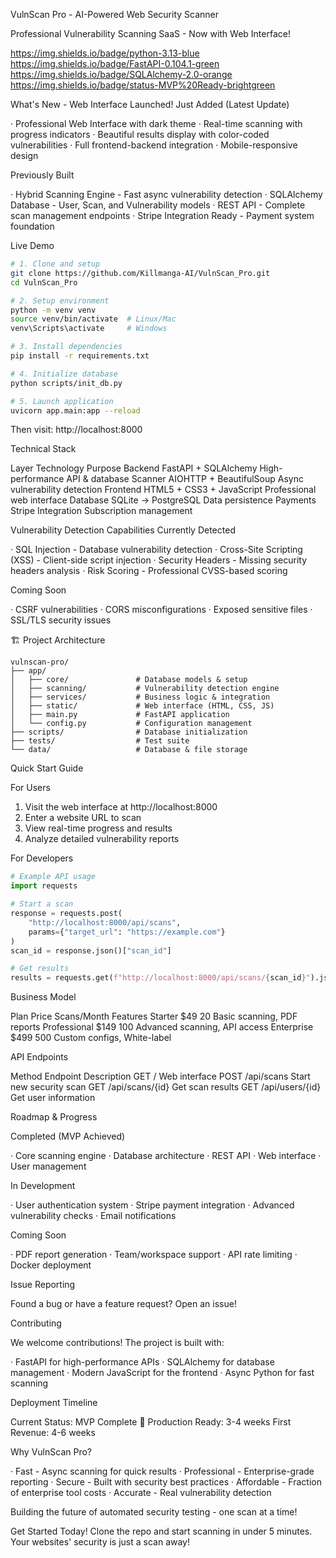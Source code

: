  VulnScan Pro - AI-Powered Web Security Scanner

Professional Vulnerability Scanning SaaS - Now with Web Interface!

https://img.shields.io/badge/python-3.13-blue
https://img.shields.io/badge/FastAPI-0.104.1-green
https://img.shields.io/badge/SQLAlchemy-2.0-orange
https://img.shields.io/badge/status-MVP%20Ready-brightgreen

 What's New - Web Interface Launched!
 Just Added (Latest Update)

· Professional Web Interface with dark theme
· Real-time scanning with progress indicators
· Beautiful results display with color-coded vulnerabilities
· Full frontend-backend integration
· Mobile-responsive design

 Previously Built

· Hybrid Scanning Engine - Fast async vulnerability detection
· SQLAlchemy Database - User, Scan, and Vulnerability models
· REST API - Complete scan management endpoints
· Stripe Integration Ready - Payment system foundation

 Live Demo

```bash
# 1. Clone and setup
git clone https://github.com/Killmanga-AI/VulnScan_Pro.git
cd VulnScan_Pro

# 2. Setup environment
python -m venv venv
source venv/bin/activate  # Linux/Mac
venv\Scripts\activate     # Windows

# 3. Install dependencies
pip install -r requirements.txt

# 4. Initialize database
python scripts/init_db.py

# 5. Launch application
uvicorn app.main:app --reload
```

Then visit: http://localhost:8000

 Technical Stack

Layer Technology Purpose
Backend FastAPI + SQLAlchemy High-performance API & database
Scanner AIOHTTP + BeautifulSoup Async vulnerability detection
Frontend HTML5 + CSS3 + JavaScript Professional web interface
Database SQLite → PostgreSQL Data persistence
Payments Stripe Integration Subscription management

 Vulnerability Detection Capabilities
 Currently Detected

· SQL Injection - Database vulnerability detection
· Cross-Site Scripting (XSS) - Client-side script injection
· Security Headers - Missing security headers analysis
· Risk Scoring - Professional CVSS-based scoring

 Coming Soon

· CSRF vulnerabilities
· CORS misconfigurations
· Exposed sensitive files
· SSL/TLS security issues

🏗 Project Architecture

```
vulnscan-pro/
├── app/
│   ├── core/               # Database models & setup
│   ├── scanning/           # Vulnerability detection engine
│   ├── services/           # Business logic & integration
│   ├── static/             # Web interface (HTML, CSS, JS)
│   ├── main.py             # FastAPI application
│   └── config.py           # Configuration management
├── scripts/                # Database initialization
├── tests/                  # Test suite
└── data/                   # Database & file storage
```

 Quick Start Guide

For Users

1. Visit the web interface at http://localhost:8000
2. Enter a website URL to scan
3. View real-time progress and results
4. Analyze detailed vulnerability reports

For Developers

```python
# Example API usage
import requests

# Start a scan
response = requests.post(
    "http://localhost:8000/api/scans",
    params={"target_url": "https://example.com"}
)
scan_id = response.json()["scan_id"]

# Get results
results = requests.get(f"http://localhost:8000/api/scans/{scan_id}").json()
```

 Business Model

Plan Price Scans/Month Features
Starter $49 20 Basic scanning, PDF reports
Professional $149 100 Advanced scanning, API access
Enterprise $499 500 Custom configs, White-label

 API Endpoints

Method Endpoint Description
GET / Web interface
POST /api/scans Start new security scan
GET /api/scans/{id} Get scan results
GET /api/users/{id} Get user information

 Roadmap & Progress

 Completed (MVP Achieved)

· Core scanning engine
· Database architecture
· REST API
· Web interface
· User management

 In Development

· User authentication system
· Stripe payment integration
· Advanced vulnerability checks
· Email notifications

 Coming Soon

· PDF report generation
· Team/workspace support
· API rate limiting
· Docker deployment

 Issue Reporting

Found a bug or have a feature request? Open an issue!

 Contributing

We welcome contributions! The project is built with:

· FastAPI for high-performance APIs
· SQLAlchemy for database management
· Modern JavaScript for the frontend
· Async Python for fast scanning

 Deployment Timeline

Current Status: MVP Complete 🎉
Production Ready: 3-4 weeks
First Revenue: 4-6 weeks

 Why VulnScan Pro?

·  Fast - Async scanning for quick results
·  Professional - Enterprise-grade reporting
·  Secure - Built with security best practices
·  Affordable - Fraction of enterprise tool costs
·  Accurate - Real vulnerability detection

Building the future of automated security testing - one scan at a time!

Get Started Today!
Clone the repo and start scanning in under 5 minutes. Your websites' security is just a scan away!